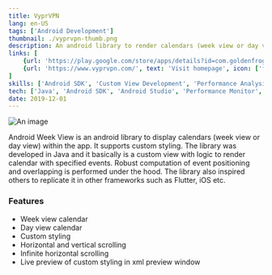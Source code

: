 ```yaml
---
title: VyprVPN
lang: en-US
tags: ['Android Development']
thumbnail: ./vyprvpn-thumb.png
description: An android library to render calendars (week view or day view).
links: [
    {url: 'https://play.google.com/store/apps/details?id=com.goldenfrog.vyprvpn.app', text: 'Get it on Google Play', icon: ['fab', 'google-play']}, 
    {url: 'https://www.vyprvpn.com/', text: 'Visit homepage', icon: ['fas', 'home']}
]
skills: ['Android SDK', 'Custom View Development', 'Performance Analysis', 'UX Design', 'Calculus', 'Geometry']
tech: ['Java', 'Android SDK', 'Android Studio', 'Performance Monitor', 'Maven']
date: 2019-12-01
---
```

![An image](/vyprvpn.png)

Android Week View is an android library to display calendars (week view or day view) within the app. It supports custom styling. The library was developed in Java and it basically is a custom view with logic to render calendar with specified events. Robust computation of event positioning and overlapping is performed under the hood. The library also inspired others to replicate it in other frameworks such as Flutter, iOS etc.
### Features
- Week view calendar
- Day view calendar
- Custom styling
- Horizontal and vertical scrolling
- Infinite horizontal scrolling
- Live preview of custom styling in xml preview window